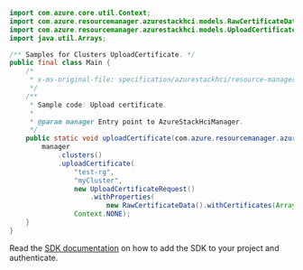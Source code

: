 ```java
import com.azure.core.util.Context;
import com.azure.resourcemanager.azurestackhci.models.RawCertificateData;
import com.azure.resourcemanager.azurestackhci.models.UploadCertificateRequest;
import java.util.Arrays;

/** Samples for Clusters UploadCertificate. */
public final class Main {
    /*
     * x-ms-original-file: specification/azurestackhci/resource-manager/Microsoft.AzureStackHCI/stable/2022-05-01/examples/UploadCertificate.json
     */
    /**
     * Sample code: Upload certificate.
     *
     * @param manager Entry point to AzureStackHciManager.
     */
    public static void uploadCertificate(com.azure.resourcemanager.azurestackhci.AzureStackHciManager manager) {
        manager
            .clusters()
            .uploadCertificate(
                "test-rg",
                "myCluster",
                new UploadCertificateRequest()
                    .withProperties(
                        new RawCertificateData().withCertificates(Arrays.asList("base64cert", "base64cert"))),
                Context.NONE);
    }
}
```

Read the [SDK documentation](https://github.com/Azure/azure-sdk-for-java/blob/azure-resourcemanager-azurestackhci_1.0.0-beta.3/sdk/azurestackhci/azure-resourcemanager-azurestackhci/README.md) on how to add the SDK to your project and authenticate.
